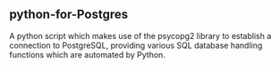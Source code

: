## python-for-Postgres
A python script which makes use of the psycopg2 library to establish a connection to PostgreSQL, providing various SQL database handling functions which are automated by Python.
